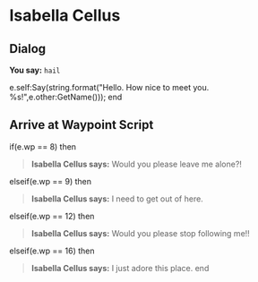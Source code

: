 # Isabella Cellus


## Dialog

**You say:** `hail`



e.self:Say(string.format("Hello. How nice to meet you. %s!",e.other:GetName()));
end



## Arrive at Waypoint Script

if(e.wp == 8) then


>**Isabella Cellus says:** Would you please leave me alone?!

elseif(e.wp == 9) then


>**Isabella Cellus says:** I need to get out of here.

elseif(e.wp == 12) then


>**Isabella Cellus says:** Would you please stop following me!!

elseif(e.wp == 16) then


>**Isabella Cellus says:** I just adore this place.
end
